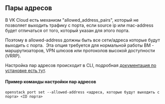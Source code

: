 ## Пары адресов

В VK Cloud есть механизм "allowed_address_pairs", который не позволяет выходить трафику с порта, если source ip или mac-address будет отличаться от того, который указан для этого порта.

Поэтому в allowed-address должны быть все сети/адреса которые будут выходить с порта.  Эта опция требуется для нормальной работы ВМ - маршрутизаторов, VPN шлюзов или протоколов высокой доступности (VRRP).

Настройка пар адресов происходит в CLI, подробная [документация по установке есть тут](https://mcs.mail.ru/help/ru_RU/user-account/mgmt-interfaces).

#### Пример команды настройки пар адресов

```
openstack port set --allowed-address <адреса, которые будут выходить с порта> <ID порта>
```
